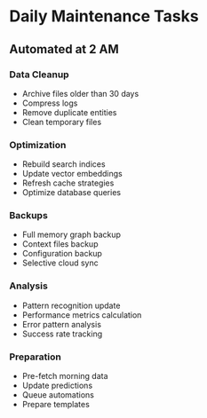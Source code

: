 # Daily Maintenance Tasks

## Automated at 2 AM

### Data Cleanup
- Archive files older than 30 days
- Compress logs
- Remove duplicate entities
- Clean temporary files

### Optimization
- Rebuild search indices
- Update vector embeddings
- Refresh cache strategies
- Optimize database queries

### Backups
- Full memory graph backup
- Context files backup
- Configuration backup
- Selective cloud sync

### Analysis
- Pattern recognition update
- Performance metrics calculation
- Error pattern analysis
- Success rate tracking

### Preparation
- Pre-fetch morning data
- Update predictions
- Queue automations
- Prepare templates
